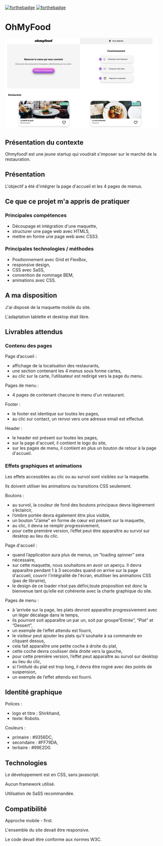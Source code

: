 [![forthebadge](https://forthebadge.com/images/badges/uses-html.svg)](https://forthebadge.com)
[![forthebadge](https://forthebadge.com/images/badges/uses-css.svg)](https://forthebadge.com)


# OhMyFood

![OhMyFood](OhMyFood_capture.png "Reservia")

## Présentation du contexte

Ohmyfood! est une jeune startup qui voudrait s'imposer sur le marché de la restauration.


## Présentation

L'objectif a été d'intégrer la page d'accueil et les 4 pages de menus.

## Ce que ce projet m'a appris de pratiquer

### Principales compétences

* Découpage et intégration d'une maquette,
* structurer une page web avec HTML5,
* mettre en forme une page web avec CSS3.

### Principales technologies / méthodes

* Positionnement avec Grid et FlexBox,
* responsive design,
* CSS avec SaSS,
* convention de nommage BEM,
* animations avec CSS.

## A ma disposition

J'ai disposé de la maquette mobile du site.

L'adaptation tablette et desktop était libre.


## Livrables attendus

### Contenu des pages

Page d’accueil :

* affichage de la localisation des restaurants,
* une section contenant les 4 menus sous forme cartes,
* au clic sur la carte, l’utilisateur est redirigé vers la page du menu.


Pages de menu :

* 4 pages de contenant chacune le menu d'un restaurant.

Footer :

* le footer est identique sur toutes les pages,
* au clic sur contact, un renvoi vers une adresse email est effectué.

Header :

* le header est présent sur toutes les pages,
* sur la page d'accueil, il contient le logo du site,
* sur les pages de menu, il contient en plus un bouton de retour à la page d'accueil.


### Effets graphiques et animations

Les effets accessibles au clic ou au survol sont visibles sur la maquette.

Ils doivent utiliser les animations ou transitions CSS seulement.


Boutons :

* au survol, la couleur de fond des boutons principaux devra légèrement s’éclaircir,
* l’ombre portée devra également être plus visible,
* un bouton "J’aime" en forme de cœur est présent sur la maquette,
* au clic, il devra se remplir progressivement,
* pour cette première version, l’effet peut être apparaître au survol sur desktop au lieu du clic.


Page d'accueil :

* quand l’application aura plus de menus, un “loading spinner” sera nécessaire,
* sur cette maquette, nous souhaitons en avoir un aperçu. Il devra apparaître pendant 1 à 3 secondes quand on arrive sur la page d'accueil, couvrir l'intégralité de l'écran, etutiliser les animations CSS (pas de librairie),
* le design de ce loader n’est pas défini,toute proposition est donc la bienvenue tant qu’elle est cohérente avec la charte graphique du site.

Pages de menu :
* à ’arrivée sur la page, les plats devront apparaître progressivement avec un léger décalage dans le temps,
* ils pourront soit apparaître un par un, soit par groupe“Entrée”, “Plat” et “Dessert”,
* un exemple de l’effet attendu est fourni,
* le visiteur peut ajouter les plats qu'il souhaite à sa commande en cliquant dessus,
* cela fait apparaître une petite coche à droite du plat,
* cette coche devra coulisser dela droite vers la gauche,
* pour cette première version, l’effet peut apparaître au survol sur desktop au lieu du clic,
* si l’intitulé du plat est trop long, il devra être rogné avec des points de suspension,
* un exemple de l’effet attendu est fourni.


## Identité graphique

Polices :
* logo et titre : Shirkhand,
* texte: Roboto.

Couleurs :
* primaire : #9356DC,
* secondaire : #FF79DA,
* tertiaire : #99E2D0.

## Technologies

Le développement est en CSS, sans javascript.

Aucun framework utilisé.

Utilisation de SaSS recommandée.

## Compatibilité

Approche mobile - first.

L'ensemble du site devait être responsive.

Le code devait être conforme aux normes W3C.


